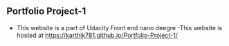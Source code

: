 ## Portfolio Project-1

- This website is a part of Udacity Front end nano deegre
-This website is hosted at https://karthik781.github.io/Portfolio-Project-1/
